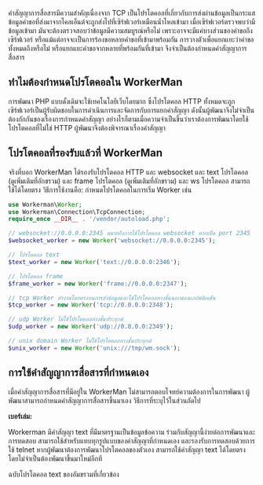 คําสัญญาการสื่อสารมีความสำคัญเนื่องจาก TCP เป็นโปรโตคอลที่เกี่ยวกับการส่งผ่านข้อมูลเป็นกระแส ข้อมูลคำขอที่ส่งมาจากไคลเอ็นต์จะถูกส่งไปที่เซิร์ฟเวอร์เหมือนน้ำไหลเข้ามา เมื่อเซิร์ฟเวอร์ตรวจพบว่ามีข้อมูลเข้ามา มันจะต้องตรวจสอบว่าข้อมูลมีความสมบูรณ์หรือไม่ เพราะอาจจะมีแค่บางส่วนของคำขอถึงเซิร์ฟเวอร์ หรือแม้แต่อาจจะเป็นการร้องขอหลายคำขอที่เข้ามาพร้อมกัน การวางตัวเพื่อแยกแยะว่าคำขอทั้งหมดถึงหรือไม่ หรือแยกแยะคำขอจากหลายที่พร้อมกันที่เข้ามา จึงจำเป็นต้องกำหนดคำสัญญาการสื่อสาร

## ทำไมต้องกำหนดโปรโตคอลใน WorkerMan

การพัฒนา PHP แบบดั้งเดิมจะใช้เทคโนโลยีเว็บโดยมาก ซึ่งโปรโตคอล HTTP ทั้งหมดจะถูกเซิร์ฟเวอร์เป็นผู้รับผิดชอบในการดำเนินการและจัดการกับการแยกคำสัญญา ดังนั้นผู้พัฒนาจึงไม่จำเป็นต้องกักกันของเรื่องการกำหนดคำสัญญา อย่างไรก็ตามเมื่อความจำเป็นขึ้นว่าเราต้องการพัฒนาโดยใช้โปรโตคอลที่ไม่ใช่ HTTP ผู้พัฒนาจึงต้องพิจารณาเรื่องคำสัญญา

## โปรโตคอลที่รองรับแล้วที่ WorkerMan

จริงที่บอก WorkerMan ได้รองรับโปรโตคอล HTTP และ websocket และ text โปรโตคอล (ดูเพิ่มเติมที่อักขรวม) และ frame โปรโตคอล (ดูเพิ่มเติมที่อักขรวม) และ ws โปรโตคอล สามารถใช้ได้โดยตรง วิธีการใช้งานคือ: กำหนดโปรโตคอลในการเริ่ม Worker เช่น
```php
use Workerman\Worker;
use Workerman\Connection\TcpConnection;
require_once __DIR__ . '/vendor/autoload.php';

// websocket://0.0.0.0:2345 หมายถึงการใช้โปรโตคอล websocket หากเปิด port 2345
$websocket_worker = new Worker('websocket://0.0.0.0:2345');

// โปรโตคอล text
$text_worker = new Worker('text://0.0.0.0:2346');

// โปรโตคอล frame
$frame_worker = new Worker('frame://0.0.0.0:2347');

// tcp Worker ทำงานโดยตรงบนการส่งข้อมูลและใช้โปรโตคอลทางชั้นนอกของแอปพลิเคชัน
$tcp_worker = new Worker('tcp://0.0.0.0:2348');

// udp Worker ไม่ใช้โปรโตคอลทางชั้นประยุกต์
$udp_worker = new Worker('udp://0.0.0.0:2349');

// unix domain Worker ไม่ใช้โปรโตคอลทางชั้นประยุกต์
$unix_worker = new Worker('unix:///tmp/wm.sock');

```

## การใช้คำสัญญาการสื่อสารที่กำหนดเอง

เมื่อคำสัญญาการสื่อสารที่มีอยู่ใน WorkerMan ไม่สามารถตอบโจทย์ความต้องการในการพัฒนา ผู้พัฒนาสามารถกำหนดคำสัญญาการสื่อสารขึ้นมาเอง วิธีการที่ระบุไว้ในส่วนถัดไป

**เบอร์เล่ม:**

Workerman มีคำสัญญา text ที่มีมาตรฐานเป็นข้อมูลข้อความ ร่วมกับสัญญานี้ง่ายต่อการพัฒนาและการทดสอบ สามารถใช้สำหรับแทบทุกรูปแบบของคำสัญญาที่กำหนดเอง และรองรับการทดสอบด้วยการใช้ telnet หากผู้พัฒนาต้องการพัฒนาโปรโตคอลของตัวเอง สามารถใช้คำสัญญา text ได้โดยตรง โดยไม่จำเป็นต้องพัฒนาขึ้นมาใหม่อีกที

ฉบับโปรโตคอล text ของอัมขรวมที่เกี่ยวข้อง
